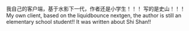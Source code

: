 我自己的客户端，基于水影下一代，作者还是小学生！！！
写的是史山！！！
My own client, based on the liquidbounce nextgen, the author is still an elementary school student!! It was written about Shi Shan!!
